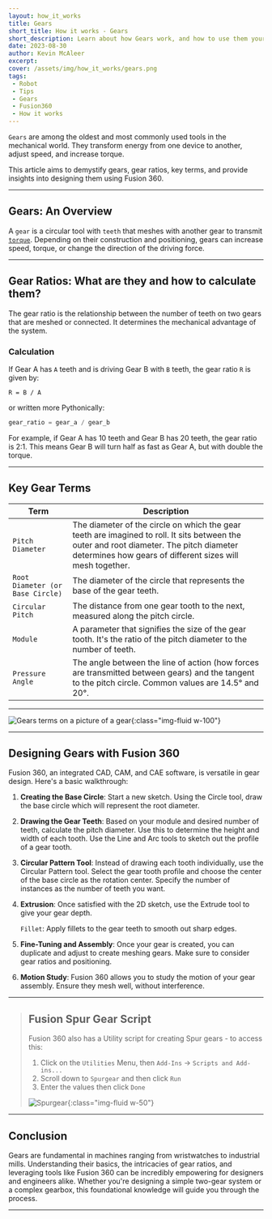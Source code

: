 ```yaml
---
layout: how_it_works
title: Gears
short_title: How it works - Gears
short_description: Learn about how Gears work, and how to use them your projects
date: 2023-08-30
author: Kevin McAleer
excerpt: 
cover: /assets/img/how_it_works/gears.png
tags:
 - Robot
 - Tips
 - Gears
 - Fusion360
 - How it works
---
```


`Gears` are among the oldest and most commonly used tools in the mechanical world. They transform energy from one device to another, adjust speed, and increase torque.

This article aims to demystify gears, gear ratios, key terms, and provide insights into designing them using Fusion 360.

---

## Gears: An Overview

A `gear` is a circular tool with `teeth` that meshes with another gear to transmit [`torque`](/resources/glossary#torque). Depending on their construction and positioning, gears can increase speed, torque, or change the direction of the driving force.

---

## Gear Ratios: What are they and how to calculate them?

The gear ratio is the relationship between the number of teeth on two gears that are meshed or connected. It determines the mechanical advantage of the system.

### Calculation

If Gear A has `A` teeth and is driving Gear B with `B` teeth, the gear ratio `R` is given by:

`R = B / A`

or written more Pythonically:

```python
gear_ratio = gear_a / gear_b
```

For example, if Gear A has 10 teeth and Gear B has 20 teeth, the gear ratio is 2:1. This means Gear B will turn half as fast as Gear A, but with double the torque.

---

## Key Gear Terms

Term                             | Description
---------------------------------|-----------------------------------------------------------------------------------------------------------------------------------------------------------------------------------------------------------
`Pitch Diameter`                 | The diameter of the circle on which the gear teeth are imagined to roll. It sits between the outer and root diameter. The pitch diameter determines how gears of different sizes will mesh together.
`Root Diameter (or Base Circle)` | The diameter of the circle that represents the base of the gear teeth.
`Circular Pitch`                 | The distance from one gear tooth to the next, measured along the pitch circle.
`Module`                         | A parameter that signifies the size of the gear tooth. It's the ratio of the pitch diameter to the number of teeth.
`Pressure Angle`                 | The angle between the line of action (how forces are transmitted between gears) and the tangent to the pitch circle. Common values are 14.5° and 20°.

---

![Gears terms on a picture of a gear](/assets/img/how_it_works/gears02.png){:class="img-fluid w-100"}

---

## Designing Gears with Fusion 360

Fusion 360, an integrated CAD, CAM, and CAE software, is versatile in gear design. Here's a basic walkthrough:

1. **Creating the Base Circle**: Start a new sketch. Using the Circle tool, draw the base circle which will represent the root diameter.

1. **Drawing the Gear Teeth**: Based on your module and desired number of teeth, calculate the pitch diameter. Use this to determine the height and width of each tooth. Use the Line and Arc tools to sketch out the profile of a gear tooth.

1. **Circular Pattern Tool**: Instead of drawing each tooth individually, use the Circular Pattern tool. Select the gear tooth profile and choose the center of the base circle as the rotation center. Specify the number of instances as the number of teeth you want.

1. **Extrusion**: Once satisfied with the 2D sketch, use the Extrude tool to give your gear depth.

    `Fillet`: Apply fillets to the gear teeth to smooth out sharp edges.

1. **Fine-Tuning and Assembly**: Once your gear is created, you can duplicate and adjust to create meshing gears. Make sure to consider gear ratios and positioning.

1. **Motion Study**: Fusion 360 allows you to study the motion of your gear assembly. Ensure they mesh well, without interference.

---

> ## Fusion Spur Gear Script
>
> Fusion 360 also has a Utility script for creating Spur gears - to access this:
>
> 1. Click on the `Utilities` Menu, then `Add-Ins` -> `Scripts and Add-ins...`
> 1. Scroll down to `Spurgear` and then click `Run`
> 1. Enter the values then click `Done`
>
> ![Spurgear](/assets/img/how_it_works/gears_spurgear.png){:class="img-fluid w-50"}

---

## Conclusion

Gears are fundamental in machines ranging from wristwatches to industrial mills. Understanding their basics, the intricacies of gear ratios, and leveraging tools like Fusion 360 can be incredibly empowering for designers and engineers alike. Whether you're designing a simple two-gear system or a complex gearbox, this foundational knowledge will guide you through the process.

---

